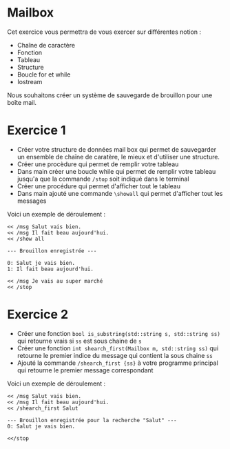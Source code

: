 # Mailbox
Cet exercice vous permettra de vous exercer sur différentes notion :
 - Chaîne de caractère 
 - Fonction
 - Tableau
 - Structure
 - Boucle for et while
 - Iostream


Nous souhaitons créer un système de sauvegarde de brouillon pour une boîte mail.

# Exercice 1
- Créer votre structure de données mail box qui permet de sauvegarder un ensemble de chaîne de caratère, le mieux et d'utiliser une structure.
- Créer une procèdure qui permet de remplir votre tableau
- Dans main créer une boucle while qui permet de remplir votre tableau jusqu'a que la commande `/stop` soit indiqué dans le terminal
- Créer une procédure qui permet d'afficher tout le tableau 
- Dans main ajouté une commande `\showall` qui permet d'afficher tout les messages

Voici un exemple de déroulement :
```
<< /msg Salut vais bien.
<< /msg Il fait beau aujourd'hui.
<< /show all 

--- Brouillon enregistrée ---

0: Salut je vais bien.
1: Il fait beau aujourd'hui.

<< /msg Je vais au super marché
<< /stop
```

# Exercice 2
- Créer une fonction `bool is_substring(std::string s, std::string ss)` qui retourne vrais si `ss` est sous chaine de `s`
- Créer une fonction `int shearch_first(Mailbox m, std::string ss)` qui retourne le premier indice du message qui contient la sous chaine `ss`
- Ajouté la commande `/shearch_first {ss}` à votre programme principal  qui retourne le premier message correspondant

Voici un exemple de déroulement :

```
<< /msg Salut vais bien.
<< /msg Il fait beau aujourd'hui.
<< /shearch_first Salut

--- Brouillon enregistrée pour la recherche "Salut" ---
0: Salut je vais bien.

<</stop
```

